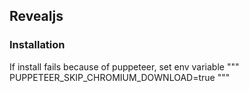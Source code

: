 ## Revealjs
### Installation
If install fails because of puppeteer, set env variable
"""
PUPPETEER_SKIP_CHROMIUM_DOWNLOAD=true
"""